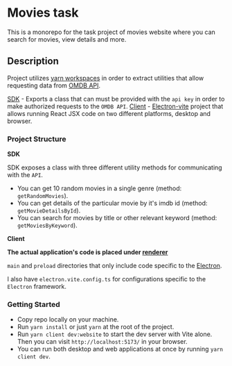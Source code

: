 # Movies task

This is a monorepo for the task project of movies website where you can search for movies, view details and more.

## Description

Project utilizes [yarn workspaces](https://classic.yarnpkg.com/lang/en/docs/workspaces/) in order to extract utilities that allow requesting data from [OMDB API](https://www.omdbapi.com/).

[SDK](omdb-sdk/) - Exports a class that can must be provided with the `api key` in order to make authorized requests to the `OMDB API`. 
[Client](client/) - [Electron-vite](https://electron-vite.org/) project that allows running React JSX code on two different platforms, desktop and browser.

### Project Structure

**SDK**

SDK exposes a class with three different utility methods for communicating with the `API`.
- You can get 10 random movies in a single genre (method: `getRandomMovies`).
- You can get details of the particular movie by it's imdb id (method: `getMovieDetailsById`).
- You can search for movies by title or other relevant keyword (method: `getMoviesByKeyword`).

**Client**

**The actual application's code is placed under [renderer](client/src/renderer/src)**

`main` and `preload` directories that only include code specific to the [Electron](https://www.electronjs.org/).

I also have `electron.vite.config.ts` for configurations specific to the `Electron` framework.

### Getting Started 

- Copy repo locally on your machine.
- Run `yarn install` or just `yarn` at the root of the project.
- Run `yarn client dev:website` to start the dev server with Vite alone. Then you can visit `http://localhost:5173/` in your browser.
- You can run both desktop and web applications at once by running `yarn client dev`.
